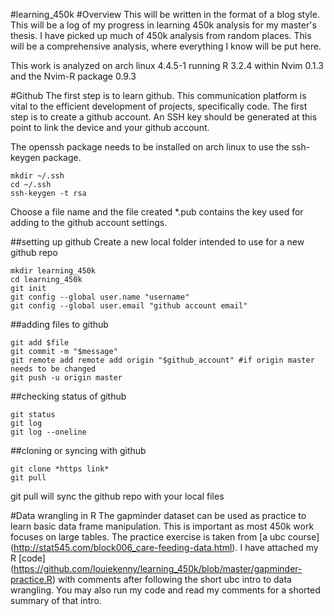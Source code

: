 #learning_450k
#Overview
This will be written in the format of a blog style.
This will be a log of my progress in learning 450k analysis for my master's thesis.
I have picked up much of 450k analysis from random places. This will be a comprehensive analysis, where everything I know will be put here.

This work is analyzed on arch linux 4.4.5-1 running R 3.2.4 within Nvim 0.1.3 and the Nvim-R package 0.9.3

#Github
The first step is to learn github. This communication platform is vital to the efficient development of projects, specifically code. The first step is to create a github account. An SSH key should be generated at this point to link the device and your github account.

The openssh package needs to be installed on arch linux to use the ssh-keygen package.

```
mkdir ~/.ssh
cd ~/.ssh
ssh-keygen -t rsa
```

Choose a file name and the file created \*.pub contains the key used for adding to the github account settings.

##setting up github
Create a new local folder intended to use for a new github repo
```
mkdir learning_450k  
cd learning_450k  
git init
git config --global user.name "username"
git config --global user.email "github account email"
```

##adding files to github
```
git add $file   
git commit -m "$message"  
git remote add remote add origin "$github_account" #if origin master needs to be changed   
git push -u origin master  
```
##checking status of github
```
git status  
git log  
git log --oneline  
```

##cloning or syncing with github
```
git clone *https link*
git pull
```
git pull will sync the github repo with your local files

#Data wrangling in R
The gapminder dataset can be used as practice to learn basic data frame manipulation. This is important as most 450k work focuses on large tables. The practice exercise is taken from [a ubc course] (http://stat545.com/block006_care-feeding-data.html). I have attached my R [code] (https://github.com/louiekenny/learning_450k/blob/master/gapminder-practice.R) with comments after following the short ubc intro to data wrangling. You may also run my code and read my comments for a shorted summary of that intro.
